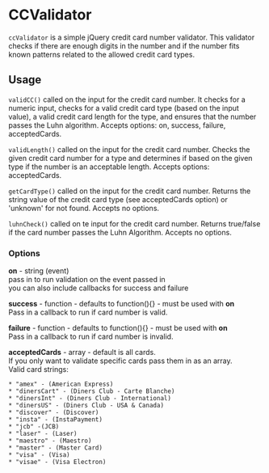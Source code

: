 CCValidator
===========
`ccValidator` is a simple jQuery credit card number validator.
This validator checks if there are enough digits in the number and if the number fits known patterns related to the allowed credit card types.

Usage
-----
`validCC()` called on the input for the credit card number. It checks for a numeric input, checks for a valid credit card type (based on the input value), a valid credit card length for the type, and ensures that the number passes the Luhn algorithm. Accepts options: on, success, failure, acceptedCards.  

`validLength()` called on the input for the credit card number. Checks the given credit card number for a type and determines if based on the given type if the number is an acceptable length. Accepts options: acceptedCards.  

`getCardType()` called on the input for the credit card number. Returns the string value of the credit card type (see acceptedCards option) or 'unknown' for not found. Accepts no options.  

`luhnCheck()` called on te input for the credit card number. Returns true/false if the card number passes the Luhn Algorithm. Accepts no options.


### Options ###
 
**on** - string (event)  
pass in to run validation on the event passed in  
you can also include callbacks for success and failure  

**success** - function - defaults to function(){} - must be used with **on**  
Pass in a callback to run if card number is valid.

**failure** - function - defaults to function(){} - must be used with **on**   
Pass in a callback to run if card number is invalid.

**acceptedCards** - array - default is all cards.  
If you only want to validate specific cards pass them in as an array.  
Valid card strings:

	* "amex" - (American Express)
	* "dinersCart" - (Diners Club - Carte Blanche)
	* "dinersInt" - (Diners Club - International)
	* "dinersUS" - (Diners Club - USA & Canada)
	* "discover" - (Discover)
	* "insta" - (InstaPayment)
	* "jcb" -(JCB)
	* "laser" - (Laser)
	* "maestro" - (Maestro)
	* "master" - (Master Card)
	* "visa" - (Visa)
	* "visae" - (Visa Electron)